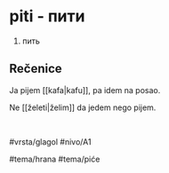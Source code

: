 # piti - пити

1. пить

## Rečenice

Ja pijem [[kafa|kafu]], pa idem na posao.

Ne [[želeti|želim]] da jedem nego pijem.

<br>

#vrsta/glagol
#nivo/A1

#tema/hrana
#tema/piće